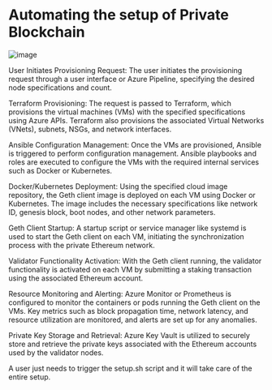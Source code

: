 # Automating the setup of Private Blockchain
![image](https://github.com/devgprime/NodeAutomationBlockchain/assets/131144462/08abad9b-eca9-4fcf-b764-b2f77149f61b)

User Initiates Provisioning Request:
The user initiates the provisioning request through a user interface or Azure Pipeline, specifying the desired node specifications and count.

Terraform Provisioning:
The request is passed to Terraform, which provisions the virtual machines (VMs) with the specified specifications using Azure APIs.
Terraform also provisions the associated Virtual Networks (VNets), subnets, NSGs, and network interfaces.

Ansible Configuration Management:
Once the VMs are provisioned, Ansible is triggered to perform configuration management.
Ansible playbooks and roles are executed to configure the VMs with the required internal services such as Docker or Kubernetes.

Docker/Kubernetes Deployment:
Using the specified cloud image repository, the Geth client image is deployed on each VM using Docker or Kubernetes.
The image includes the necessary specifications like network ID, genesis block, boot nodes, and other network parameters.

Geth Client Startup:
A startup script or service manager like systemd is used to start the Geth client on each VM, initiating the synchronization process with the private Ethereum network.

Validator Functionality Activation:
With the Geth client running, the validator functionality is activated on each VM by submitting a staking transaction using the associated Ethereum account.

Resource Monitoring and Alerting:
Azure Monitor or Prometheus is configured to monitor the containers or pods running the Geth client on the VMs.
Key metrics such as block propagation time, network latency, and resource utilization are monitored, and alerts are set up for any anomalies.

Private Key Storage and Retrieval:
Azure Key Vault is utilized to securely store and retrieve the private keys associated with the Ethereum accounts used by the validator nodes.

A user just needs to trigger the setup.sh script and it will take care of the entire setup.


